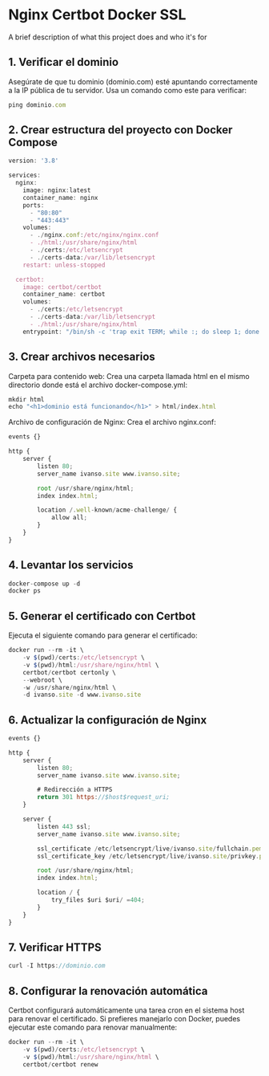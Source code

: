 
# Nginx Certbot Docker SSL

A brief description of what this project does and who it's for


## 1. Verificar el dominio

Asegúrate de que tu dominio (dominio.com) esté apuntando correctamente a la IP pública de tu servidor. Usa un comando como este para verificar:
```javascript
ping dominio.com
```

## 2. Crear estructura del proyecto con Docker Compose
```javascript
version: '3.8'

services:
  nginx:
    image: nginx:latest
    container_name: nginx
    ports:
      - "80:80"
      - "443:443"
    volumes:
      - ./nginx.conf:/etc/nginx/nginx.conf
      - ./html:/usr/share/nginx/html
      - ./certs:/etc/letsencrypt
      - ./certs-data:/var/lib/letsencrypt
    restart: unless-stopped

  certbot:
    image: certbot/certbot
    container_name: certbot
    volumes:
      - ./certs:/etc/letsencrypt
      - ./certs-data:/var/lib/letsencrypt
      - ./html:/usr/share/nginx/html
    entrypoint: "/bin/sh -c 'trap exit TERM; while :; do sleep 1; done'"

```
## 3. Crear archivos necesarios
Carpeta para contenido web: Crea una carpeta llamada html en el mismo directorio donde está el archivo docker-compose.yml:
```javascript
mkdir html
echo "<h1>dominio está funcionando</h1>" > html/index.html
```
Archivo de configuración de Nginx:
Crea el archivo nginx.conf:
```javascript
events {}

http {
    server {
        listen 80;
        server_name ivanso.site www.ivanso.site;

        root /usr/share/nginx/html;
        index index.html;

        location /.well-known/acme-challenge/ {
            allow all;
        }
    }
}

```

## 4. Levantar los servicios

```javascript
docker-compose up -d
docker ps
```
## 5. Generar el certificado con Certbot
Ejecuta el siguiente comando para generar el certificado:
```javascript
docker run --rm -it \
    -v $(pwd)/certs:/etc/letsencrypt \
    -v $(pwd)/html:/usr/share/nginx/html \
    certbot/certbot certonly \
    --webroot \
    -w /usr/share/nginx/html \
    -d ivanso.site -d www.ivanso.site
```
## 6. Actualizar la configuración de Nginx

```javascript
events {}

http {
    server {
        listen 80;
        server_name ivanso.site www.ivanso.site;

        # Redirección a HTTPS
        return 301 https://$host$request_uri;
    }

    server {
        listen 443 ssl;
        server_name ivanso.site www.ivanso.site;

        ssl_certificate /etc/letsencrypt/live/ivanso.site/fullchain.pem;
        ssl_certificate_key /etc/letsencrypt/live/ivanso.site/privkey.pem;

        root /usr/share/nginx/html;
        index index.html;

        location / {
            try_files $uri $uri/ =404;
        }
    }
}

```

## 7. Verificar HTTPS

```javascript
curl -I https://dominio.com
```



## 8. Configurar la renovación automática
Certbot configurará automáticamente una tarea cron en el sistema host para renovar el certificado. Si prefieres manejarlo con Docker, puedes ejecutar este comando para renovar manualmente:
```javascript
docker run --rm -it \
    -v $(pwd)/certs:/etc/letsencrypt \
    -v $(pwd)/html:/usr/share/nginx/html \
    certbot/certbot renew

```